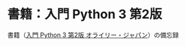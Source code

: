 # 書籍：入門 Python 3 第2版

書籍（[入門 Python 3 第2版 オライリー・ジャパン](https://www.oreilly.co.jp/books/9784873119328/)）の備忘録

```{tableofcontents}
```